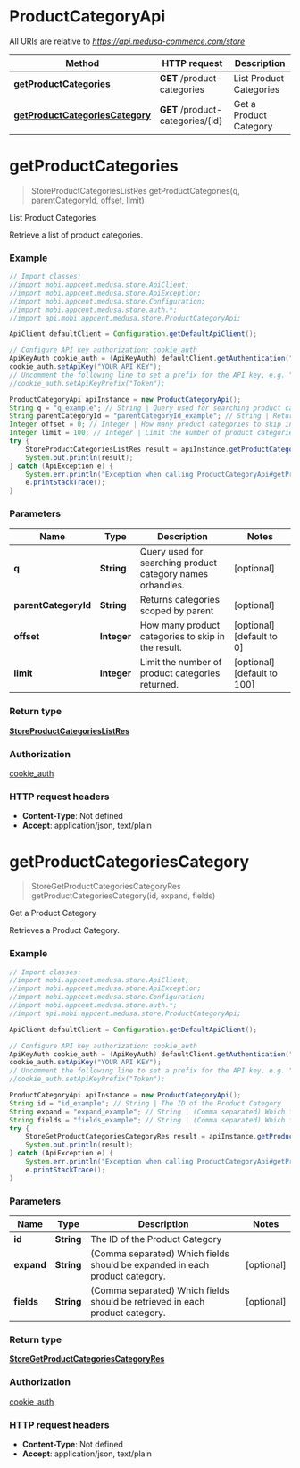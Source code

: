 # ProductCategoryApi

All URIs are relative to *https://api.medusa-commerce.com/store*

Method | HTTP request | Description
------------- | ------------- | -------------
[**getProductCategories**](ProductCategoryApi.md#getProductCategories) | **GET** /product-categories | List Product Categories
[**getProductCategoriesCategory**](ProductCategoryApi.md#getProductCategoriesCategory) | **GET** /product-categories/{id} | Get a Product Category

<a name="getProductCategories"></a>
# **getProductCategories**
> StoreProductCategoriesListRes getProductCategories(q, parentCategoryId, offset, limit)

List Product Categories

Retrieve a list of product categories.

### Example
```java
// Import classes:
//import mobi.appcent.medusa.store.ApiClient;
//import mobi.appcent.medusa.store.ApiException;
//import mobi.appcent.medusa.store.Configuration;
//import mobi.appcent.medusa.store.auth.*;
//import api.mobi.appcent.medusa.store.ProductCategoryApi;

ApiClient defaultClient = Configuration.getDefaultApiClient();

// Configure API key authorization: cookie_auth
ApiKeyAuth cookie_auth = (ApiKeyAuth) defaultClient.getAuthentication("cookie_auth");
cookie_auth.setApiKey("YOUR API KEY");
// Uncomment the following line to set a prefix for the API key, e.g. "Token" (defaults to null)
//cookie_auth.setApiKeyPrefix("Token");

ProductCategoryApi apiInstance = new ProductCategoryApi();
String q = "q_example"; // String | Query used for searching product category names orhandles.
String parentCategoryId = "parentCategoryId_example"; // String | Returns categories scoped by parent
Integer offset = 0; // Integer | How many product categories to skip in the result.
Integer limit = 100; // Integer | Limit the number of product categories returned.
try {
    StoreProductCategoriesListRes result = apiInstance.getProductCategories(q, parentCategoryId, offset, limit);
    System.out.println(result);
} catch (ApiException e) {
    System.err.println("Exception when calling ProductCategoryApi#getProductCategories");
    e.printStackTrace();
}
```

### Parameters

Name | Type | Description  | Notes
------------- | ------------- | ------------- | -------------
 **q** | **String**| Query used for searching product category names orhandles. | [optional]
 **parentCategoryId** | **String**| Returns categories scoped by parent | [optional]
 **offset** | **Integer**| How many product categories to skip in the result. | [optional] [default to 0]
 **limit** | **Integer**| Limit the number of product categories returned. | [optional] [default to 100]

### Return type

[**StoreProductCategoriesListRes**](StoreProductCategoriesListRes.md)

### Authorization

[cookie_auth](../README.md#cookie_auth)

### HTTP request headers

 - **Content-Type**: Not defined
 - **Accept**: application/json, text/plain

<a name="getProductCategoriesCategory"></a>
# **getProductCategoriesCategory**
> StoreGetProductCategoriesCategoryRes getProductCategoriesCategory(id, expand, fields)

Get a Product Category

Retrieves a Product Category.

### Example
```java
// Import classes:
//import mobi.appcent.medusa.store.ApiClient;
//import mobi.appcent.medusa.store.ApiException;
//import mobi.appcent.medusa.store.Configuration;
//import mobi.appcent.medusa.store.auth.*;
//import api.mobi.appcent.medusa.store.ProductCategoryApi;

ApiClient defaultClient = Configuration.getDefaultApiClient();

// Configure API key authorization: cookie_auth
ApiKeyAuth cookie_auth = (ApiKeyAuth) defaultClient.getAuthentication("cookie_auth");
cookie_auth.setApiKey("YOUR API KEY");
// Uncomment the following line to set a prefix for the API key, e.g. "Token" (defaults to null)
//cookie_auth.setApiKeyPrefix("Token");

ProductCategoryApi apiInstance = new ProductCategoryApi();
String id = "id_example"; // String | The ID of the Product Category
String expand = "expand_example"; // String | (Comma separated) Which fields should be expanded in each product category.
String fields = "fields_example"; // String | (Comma separated) Which fields should be retrieved in each product category.
try {
    StoreGetProductCategoriesCategoryRes result = apiInstance.getProductCategoriesCategory(id, expand, fields);
    System.out.println(result);
} catch (ApiException e) {
    System.err.println("Exception when calling ProductCategoryApi#getProductCategoriesCategory");
    e.printStackTrace();
}
```

### Parameters

Name | Type | Description  | Notes
------------- | ------------- | ------------- | -------------
 **id** | **String**| The ID of the Product Category |
 **expand** | **String**| (Comma separated) Which fields should be expanded in each product category. | [optional]
 **fields** | **String**| (Comma separated) Which fields should be retrieved in each product category. | [optional]

### Return type

[**StoreGetProductCategoriesCategoryRes**](StoreGetProductCategoriesCategoryRes.md)

### Authorization

[cookie_auth](../README.md#cookie_auth)

### HTTP request headers

 - **Content-Type**: Not defined
 - **Accept**: application/json, text/plain

